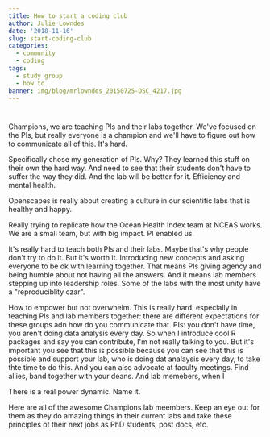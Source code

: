 ```yaml
---
title: How to start a coding club
author: Julie Lowndes
date: '2018-11-16'
slug: start-coding-club
categories:
  - community
  - coding
tags:
  - study group
  - how to
banner: img/blog/mrlowndes_20150725-DSC_4217.jpg
---
```


# 

Champions, we are teaching PIs and their labs together. We've focused on the PIs, but really everyone is a champion and we'll have to figure out how to communicate all of this. It's hard. 

Specifically chose my generation of PIs. Why? They learned this stuff on their own the hard way. And need to see that their students don't have to suffer the way they did. And the lab will be better for it. Efficiency and  mental health.

Openscapes is really about creating a culture in our scientific labs that is healthy and happy. 

Really trying to replicate how the Ocean Health Index team at NCEAS works. We are a small team, but with big impact. PI enabled us. 

It's really hard to teach both PIs and their labs. Maybe that's why people don't try to do it. But it's worth it. 
Introducing new concepts and asking everyone to be ok with learning together. That means PIs giving agency and being humble about not having all the answers. And it means lab members stepping up into leadership roles. Some of the labs with the most unity have a "reproduciblity czar". 

How to empower but not overwhelm. This is really hard. especially in teaching PIs and lab members together: there are different expectations for these groups adn how do you communicate that. PIs: you don't have time, you aren't doing data analysis every day. So when I introduce cool R packages and say you can contribute, I'm not really talking to you. But it's important you see that this is possible because you can see that this is possible and support your lab, who is doing dat analaysis every day, to take thte time to do this. And you can also advocate at faculty meetings. Find allies, band together with your deans. 
And lab memebers, when I

There is a real power dynamic. Name it. 



Here are all of the awesome Champions lab meembers. Keep an eye out for them as they do amazing things in their current labs and take these principles ot their next jobs as PhD students, post docs, etc. 
